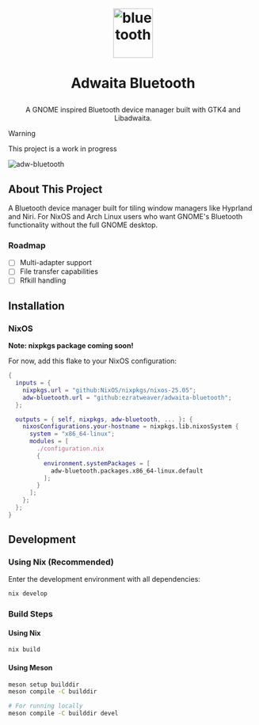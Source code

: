 <h1>
<p align="center">
  <img width="80" height="100" alt="bluetooth" src="https://github.com/user-attachments/assets/f9f9e18c-2cd3-48f6-a465-d228b2f223c3" />
  <br>
  <br>
  Adwaita Bluetooth
</h1>
<p align="center">
    A GNOME inspired Bluetooth device manager built with GTK4 and Libadwaita.
    <br />
</p>
</p>

> [!WARNING]
> This project is a work in progress

![adw-bluetooth](https://github.com/user-attachments/assets/67b1ae9d-0c9c-4a8b-8810-42c1d0ec1d9b)

## About This Project

A Bluetooth device manager built for tiling window managers like Hyprland and Niri. For NixOS and Arch Linux users who want GNOME's Bluetooth functionality without the full GNOME desktop.

### Roadmap

- [ ] Multi-adapter support
- [ ] File transfer capabilities
- [ ] Rfkill handling

## Installation

### NixOS

**Note: nixpkgs package coming soon!**

For now, add this flake to your NixOS configuration:

```nix
{
  inputs = {
    nixpkgs.url = "github:NixOS/nixpkgs/nixos-25.05";
    adw-bluetooth.url = "github:ezratweaver/adwaita-bluetooth";
  };

  outputs = { self, nixpkgs, adw-bluetooth, ... }: {
    nixosConfigurations.your-hostname = nixpkgs.lib.nixosSystem {
      system = "x86_64-linux";
      modules = [
        ./configuration.nix
        {
          environment.systemPackages = [
            adw-bluetooth.packages.x86_64-linux.default
          ];
        }
      ];
    };
  };
}
```


## Development

### Using Nix (Recommended)

Enter the development environment with all dependencies:

```bash
nix develop
```

### Build Steps

#### Using Nix

```bash
nix build
```


#### Using Meson

```bash
meson setup builddir
meson compile -C builddir

# For running locally
meson compile -C builddir devel
```
